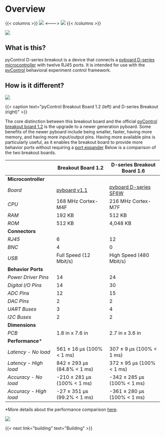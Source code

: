 
# Overview


{{< columns >}} <!-- begin columns block -->
![](board_iso.jpg)
<--->
![](board_top.jpg)
{{< /columns >}}

![](diagram.png)


## What is this?

pyControl D-series breakout is a device that connects a [pyboard D-series microcontroller](https://pybd.io/hw/pybd_sfxw.html)  with twelve RJ45 ports. 
It is intended for use with the [pyControl](https://pycontrol.readthedocs.io/en/latest/) behavioral experiment control framework.

## How is it different?

![](side_by_side.jpg)

{{< caption text="pyControl Breakout Board 1.2 (left) and D-series Breakout (right)" >}}

The core distinction between this breakout board and the official [pyControl breakout board 1.2](https://pycontrol.readthedocs.io/en/latest/user-guide/hardware/#breakout-board-12) is the upgrade to a newer generation pyboard. 
Some benefits of the newer pyboard include being smaller, faster, having more memory, and having more input/output pins.
Having more available pins is particularly useful, as it enables the breakout board to provide more behavior ports without requiring a [port expander](https://pycontrol.readthedocs.io/en/latest/user-guide/hardware/#port-expander) Below is a comparison of the two breakout boards.

|                        | Breakout Board 1.2                                                | D-series Breakout Board 1.6                                                    |
|------------------------|-------------------------------------------------------------------|--------------------------------------------------------------------------------|
| **Microcontroller**    |                                                                   |                                                                                |
|    *Board*             | [pyboard v1.1](https://store.micropython.org/product/PYBv1.1#)    | [pyboard D-series SF6W](https://store.micropython.org/product/PYBD-SF6-W4F2)   |
|    *CPU*               | 168 MHz Cortex-M4F                                                | 216 MHz Cortex-M7F                                                             |
|    *RAM*               | 192 KB                                                            | 512 KB                                                                         |
|    *ROM*               | 512 KB                                                            | 4,048 KB                                                                       |
| **Connectors**         |                                                                   |                                                                                |
|    *RJ45*              | 6                                                                 | 12                                                                             |
|    *BNC*               | 4                                                                 | 0                                                                              |
|    *USB*               | Full Speed (12 Mbit/s)                                            | High Speed (480 Mbit/s)                                                        |
| **Behavior Ports**     |                                                                   |                                                                                |
|    *Power Driver Pins* | 14                                                                | 24                                                                             |
|    *Digital I/O Pins*  | 14                                                                | 30                                                                             |
|    *ADC Pins*          | 12                                                                | 15                                                                             |
|    *DAC Pins*          | 2                                                                 | 2                                                                              |
|    *UART Buses*        | 3                                                                 | 4                                                                              |
|    *I2C Buses*         | 2                                                                 | 2                                                                              |
| **Dimensions**         |                                                                   |                                                                                |
|    *PCB*               | 1.8 in x 7.6 in                                                   | 2.7 in x 3.6 in                                                                |
| **Performance***        |                                                                   |                                                                                |
| *Latency - No load*    | 561 ± 16 µs (100% < 1 ms)                                         | 307 ± 9 µs (100% < 1 ms)                                                       |
| *Latency - High load*  | 842 ± 293 µs (84.8% < 1 ms)                                       | 372 ± 95 µs (100% < 1 ms)                                                      |
| *Accuracy - No load*   | -210 ± 281 µs (100% < 1 ms)                                       | -342 ± 285 µs (100% < 1 ms)                                                    |
| *Accuracy - High load* | -27 ± 351 µs (99.2% < 1 ms)                                       | -361 ± 280 µs (100% < 1 ms)                                                    |

*More details about the performance comparison [here](https://github.com/Karpova-Lab/pyControl-D-Series-Breakout/tree/master/benchmarking).

![](timing_comparison.png)


{{< next link="building" text="Building" >}}